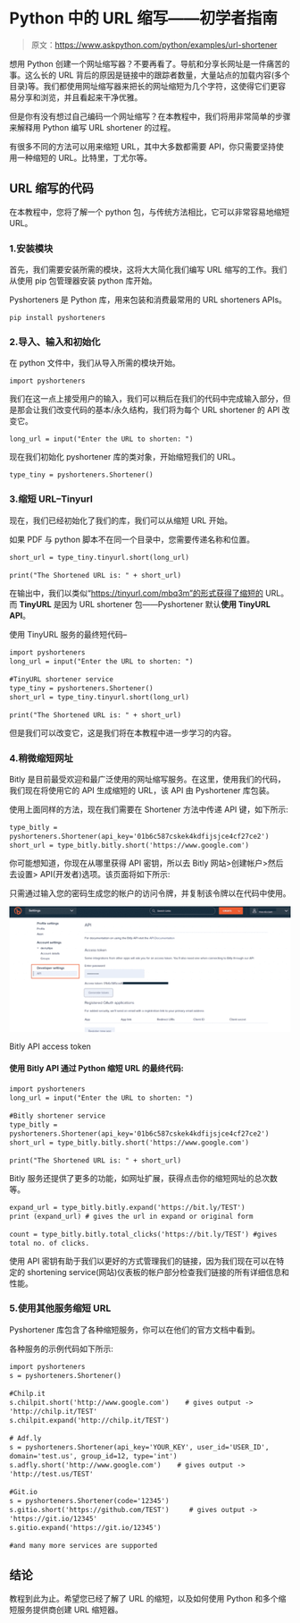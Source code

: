 # Python 中的 URL 缩写——初学者指南

> 原文：<https://www.askpython.com/python/examples/url-shortener>

想用 Python 创建一个网址缩写器？不要再看了。导航和分享长网址是一件痛苦的事。这么长的 URL 背后的原因是链接中的跟踪者数量，大量站点的加载内容(多个目录)等。我们都使用网址缩写器来把长的网址缩短为几个字符，这使得它们更容易分享和浏览，并且看起来干净优雅。

但是你有没有想过自己编码一个网址缩写？在本教程中，我们将用非常简单的步骤来解释用 Python 编写 URL shortener 的过程。

有很多不同的方法可以用来缩短 URL，其中大多数都需要 API，你只需要坚持使用一种缩短的 URL。比特里，丁尤尔等。

## URL 缩写的代码

在本教程中，您将了解一个 python 包，与传统方法相比，它可以非常容易地缩短 URL。

### 1.安装模块

首先，我们需要安装所需的模块，这将大大简化我们编写 URL 缩写的工作。我们从使用 pip 包管理器安装 python 库开始。

Pyshorteners 是 Python 库，用来包装和消费最常用的 URL shorteners APIs。

```
pip install pyshorteners

```

### 2.导入、输入和初始化

在 python 文件中，我们从导入所需的模块开始。

```
import pyshorteners

```

我们在这一点上接受用户的输入，我们可以稍后在我们的代码中完成输入部分，但是那会让我们改变代码的基本/永久结构，我们将为每个 URL shortener 的 API 改变它。

```
long_url = input("Enter the URL to shorten: ")

```

现在我们初始化 pyshortener 库的类对象，开始缩短我们的 URL。

```
type_tiny = pyshorteners.Shortener()

```

### 3.缩短 URL–Tinyurl

现在，我们已经初始化了我们的库，我们可以从缩短 URL 开始。

如果 PDF 与 python 脚本不在同一个目录中，您需要传递名称和位置。

```
short_url = type_tiny.tinyurl.short(long_url)

print("The Shortened URL is: " + short_url)

```

在输出中，我们以类似“https://tinyurl.com/mbq3m”的形式获得了缩短的 URL。而 **TinyURL** 是因为 URL shortener 包——Pyshortener 默认**使用 TinyURL API**。

使用 TinyURL 服务的最终短代码–

```
import pyshorteners
long_url = input("Enter the URL to shorten: ")

#TinyURL shortener service
type_tiny = pyshorteners.Shortener()
short_url = type_tiny.tinyurl.short(long_url)

print("The Shortened URL is: " + short_url)

```

但是我们可以改变它，这是我们将在本教程中进一步学习的内容。

### 4.稍微缩短网址

Bitly 是目前最受欢迎和最广泛使用的网址缩写服务。在这里，使用我们的代码，我们现在将使用它的 API 生成缩短的 URL，该 API 由 Pyshortener 库包装。

使用上面同样的方法，现在我们需要在 Shortener 方法中传递 API 键，如下所示:

```
type_bitly = pyshorteners.Shortener(api_key='01b6c587cskek4kdfijsjce4cf27ce2')
short_url = type_bitly.bitly.short('https://www.google.com')

```

你可能想知道，你现在从哪里获得 API 密钥，所以去 Bitly 网站>创建帐户>然后去设置> API(开发者)选项。该页面将如下所示:

只需通过输入您的密码生成您的帐户的访问令牌，并复制该令牌以在代码中使用。

![Bitly API](img/9f442db0ba84cbf138f8818f25ad95b0.png)

Bitly API access token

#### **使用 Bitly API 通过 Python 缩短 URL 的最终代码:**

```
import pyshorteners
long_url = input("Enter the URL to shorten: ")

#Bitly shortener service
type_bitly = pyshorteners.Shortener(api_key='01b6c587cskek4kdfijsjce4cf27ce2')
short_url = type_bitly.bitly.short('https://www.google.com')

print("The Shortened URL is: " + short_url)

```

Bitly 服务还提供了更多的功能，如网址扩展，获得点击你的缩短网址的总次数等。

```
expand_url = type_bitly.bitly.expand('https://bit.ly/TEST')
print (expand_url) # gives the url in expand or original form

count = type_bitly.bitly.total_clicks('https://bit.ly/TEST') #gives total no. of clicks.

```

使用 API 密钥有助于我们以更好的方式管理我们的链接，因为我们现在可以在特定的 shortening service(网站)仪表板的帐户部分检查我们链接的所有详细信息和性能。

### 5.使用其他服务缩短 URL

Pyshortener 库包含了各种缩短服务，你可以在他们的官方文档中看到。

各种服务的示例代码如下所示:

```
import pyshorteners
s = pyshorteners.Shortener()

#Chilp.it
s.chilpit.short('http://www.google.com')    # gives output -> 'http://chilp.it/TEST'
s.chilpit.expand('http://chilp.it/TEST')

# Adf.ly
s = pyshorteners.Shortener(api_key='YOUR_KEY', user_id='USER_ID', domain='test.us', group_id=12, type='int')
s.adfly.short('http://www.google.com')    # gives output -> 'http://test.us/TEST'

#Git.io
s = pyshorteners.Shortener(code='12345')
s.gitio.short('https://github.com/TEST')     # gives output -> 'https://git.io/12345'
s.gitio.expand('https://git.io/12345')

#and many more services are supported

```

## 结论

教程到此为止。希望您已经了解了 URL 的缩短，以及如何使用 Python 和多个缩短服务提供商创建 URL 缩短器。